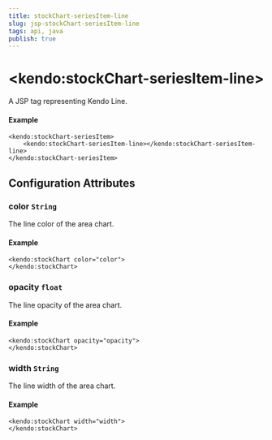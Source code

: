 ```yaml
---
title: stockChart-seriesItem-line
slug: jsp-stockChart-seriesItem-line
tags: api, java
publish: true
---
```


# \<kendo:stockChart-seriesItem-line\>
A JSP tag representing Kendo Line.

#### Example
    <kendo:stockChart-seriesItem>
        <kendo:stockChart-seriesItem-line></kendo:stockChart-seriesItem-line>
    </kendo:stockChart-seriesItem>


## Configuration Attributes


### color `String`

The line color of the area chart.

#### Example
    <kendo:stockChart color="color">
    </kendo:stockChart>



### opacity `float`

The line opacity of the area chart.

#### Example
    <kendo:stockChart opacity="opacity">
    </kendo:stockChart>



### width `String`

The line width of the area chart.

#### Example
    <kendo:stockChart width="width">
    </kendo:stockChart>


